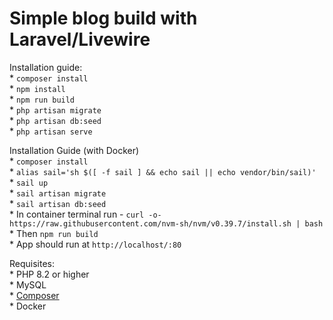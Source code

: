 # Simple blog build with Laravel/Livewire
Installation guide:\
    * `composer install`\
    * `npm install`\
    * `npm run build`\
    * `php artisan migrate`\
    * `php artisan db:seed`\
    * `php artisan serve`

Installation Guide (with Docker)\
    * `composer install`\
    * `alias sail='sh $([ -f sail ] && echo sail || echo vendor/bin/sail)'`\
    * `sail up`\
    * `sail artisan migrate`\
    * `sail artisan db:seed`\
    * In container terminal run - `curl -o- https://raw.githubusercontent.com/nvm-sh/nvm/v0.39.7/install.sh | bash`\
    * Then `npm run build`\
    * App should run at `http://localhost/:80`

Requisites:\
    * PHP 8.2 or higher\
    * MySQL\
    * [Composer](https://getcomposer.org/download)\
    * Docker
